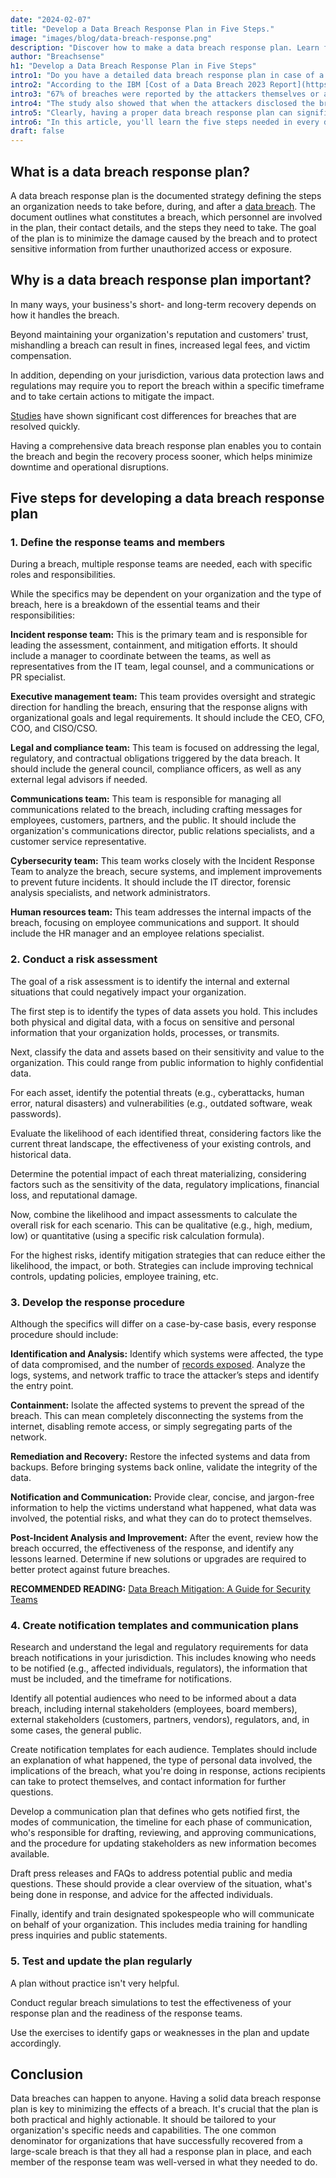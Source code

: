 ```yaml
---
date: "2024-02-07"
title: "Develop a Data Breach Response Plan in Five Steps."
image: "images/blog/data-breach-response.png"
description: "Discover how to make a data breach response plan. Learn five strategies that will help you make a comprehensive data breach response plan." 
author: "Breachsense"
h1: "Develop a Data Breach Response Plan in Five Steps"
intro1: "Do you have a detailed data breach response plan in case of a breach? Wondering what you need to do in case you get hacked?"
intro2: "According to the IBM [Cost of a Data Breach 2023 Report](https://www.ibm.com/reports/data-breach), only one-third of companies studied discovered the data breach through their own security tools."
intro3: "67% of breaches were reported by the attackers themselves or a benign third party."
intro4: "The study also showed that when the attackers disclosed the breach, it cost organizations nearly USD 1 million *more* when compared to when the organization discovered the breach themselves."
intro5: "Clearly, having a proper data breach response plan can significantly affect your bottom line."
intro6: "In this article, you'll learn the five steps needed in every data breach response plan."
draft: false
---
```

## What is a data breach response plan?

A data breach response plan is the documented strategy defining the steps an organization needs to take before, during, and after a [data breach](https://www.breachsense.com/blog/what-is-a-data-breach/). The document outlines what constitutes a breach, which personnel are involved in the plan, their contact details, and the steps they need to take. The goal of the plan is to minimize the damage caused by the breach and to protect sensitive information from further unauthorized access or exposure.

## Why is a data breach response plan important?

In many ways, your business's short- and long-term recovery depends on how it handles the breach.

Beyond maintaining your organization's reputation and customers' trust, mishandling a breach can result in fines, increased legal fees, and victim compensation.

In addition, depending on your jurisdiction, various data protection laws and regulations may require you to report the breach within a specific timeframe and to take certain actions to mitigate the impact.

[Studies](https://www.ibm.com/downloads/cas/E3G5JMBP) have shown significant cost differences for breaches that are resolved quickly.

Having a comprehensive data breach response plan enables you to contain the breach and begin the recovery process sooner, which helps minimize downtime and operational disruptions.

## Five steps for developing a data breach response plan

### 1. Define the response teams and members

During a breach, multiple response teams are needed, each with specific roles and responsibilities.

While the specifics may be dependent on your organization and the type of breach, here is a breakdown of the essential teams and their responsibilities:

**Incident response team:** This is the primary team and is responsible for leading the assessment, containment, and mitigation efforts. It should include a manager to coordinate between the teams, as well as representatives from the IT team, legal counsel, and a communications or PR specialist.

**Executive management team:** This team provides oversight and strategic direction for handling the breach, ensuring that the response aligns with organizational goals and legal requirements. It should include the CEO, CFO, COO, and CISO/CSO.

**Legal and compliance team:** This team is focused on addressing the legal, regulatory, and contractual obligations triggered by the data breach. It should include the general council, compliance officers, as well as any external legal advisors if needed.

**Communications team:** This team is responsible for managing all communications related to the breach, including crafting messages for employees, customers, partners, and the public. It should include the organization's communications director, public relations specialists, and a customer service representative.

**Cybersecurity team:** This team works closely with the Incident Response Team to analyze the breach, secure systems, and implement improvements to prevent future incidents. It should include the IT director, forensic analysis specialists, and network administrators.

**Human resources team:** This team addresses the internal impacts of the breach, focusing on employee communications and support. It should include the HR manager and an employee relations specialist.

### 2. Conduct a risk assessment

The goal of a risk assessment is to identify the internal and external situations that could negatively impact your organization.

The first step is to identify the types of data assets you hold. This includes both physical and digital data, with a focus on sensitive and personal information that your organization holds, processes, or transmits.

Next, classify the data and assets based on their sensitivity and value to the organization. This could range from public information to highly confidential data.

For each asset, identify the potential threats (e.g., cyberattacks, human error, natural disasters) and vulnerabilities (e.g., outdated software, weak passwords).

Evaluate the likelihood of each identified threat, considering factors like the current threat landscape, the effectiveness of your existing controls, and historical data.

Determine the potential impact of each threat materializing, considering factors such as the sensitivity of the data, regulatory implications, financial loss, and reputational damage.

Now, combine the likelihood and impact assessments to calculate the overall risk for each scenario. This can be qualitative (e.g., high, medium, low) or quantitative (using a specific risk calculation formula).

For the highest risks, identify mitigation strategies that can reduce either the likelihood, the impact, or both. Strategies can include improving technical controls, updating policies, employee training, etc.

### 3. Develop the response procedure

Although the specifics will differ on a case-by-case basis, every response procedure should include:

**Identification and Analysis:** Identify which systems were affected, the type of data compromised, and the number of [records exposed](https://www.breachsense.com/blog/email-explosed-dark-web/). Analyze the logs, systems, and network traffic to trace the attacker’s steps and identify the entry point.

**Containment:** Isolate the affected systems to prevent the spread of the breach. This can mean completely disconnecting the systems from the internet, disabling remote access, or simply segregating parts of the network.

**Remediation and Recovery:** Restore the infected systems and data from backups. Before bringing systems back online, validate the integrity of the data.

**Notification and Communication:** Provide clear, concise, and jargon-free information to help the victims understand what happened, what data was involved, the potential risks, and what they can do to protect themselves.

**Post-Incident Analysis and Improvement:** After the event, review how the breach occurred, the effectiveness of the response, and identify any lessons learned. Determine if new solutions or upgrades are required to better protect against future breaches.

**RECOMMENDED READING:** [Data Breach Mitigation: A Guide for Security Teams](https://www.breachsense.com/blog/data-breach-mitigation/)

### 4. Create notification templates and communication plans

Research and understand the legal and regulatory requirements for data breach notifications in your jurisdiction. This includes knowing who needs to be notified (e.g., affected individuals, regulators), the information that must be included, and the timeframe for notifications.

Identify all potential audiences who need to be informed about a data breach, including internal stakeholders (employees, board members), external stakeholders (customers, partners, vendors), regulators, and, in some cases, the general public.

Create notification templates for each audience. Templates should include an explanation of what happened, the type of personal data involved, the implications of the breach, what you're doing in response, actions recipients can take to protect themselves, and contact information for further questions.

Develop a communication plan that defines who gets notified first, the modes of communication, the timeline for each phase of communication, who's responsible for drafting, reviewing, and approving communications, and the procedure for updating stakeholders as new information becomes available.

Draft press releases and FAQs to address potential public and media questions. These should provide a clear overview of the situation, what's being done in response, and advice for the affected individuals.

Finally, identify and train designated spokespeople who will communicate on behalf of your organization. This includes media training for handling press inquiries and public statements.

### 5. Test and update the plan regularly

A plan without practice isn't very helpful.

Conduct regular breach simulations to test the effectiveness of your response plan and the readiness of the response teams.

Use the exercises to identify gaps or weaknesses in the plan and update accordingly.

## Conclusion

Data breaches can happen to anyone. Having a solid data breach response plan is key to minimizing the effects of a breach. It's crucial that the plan is both practical and highly actionable. It should be tailored to your organization's specific needs and capabilities. The one common denominator for organizations that have successfully recovered from a large-scale breach is that they all had a response plan in place, and each member of the response team was well-versed in what they needed to do.
